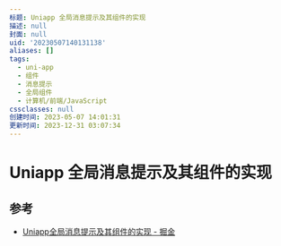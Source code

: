 ```yaml
---
标题: Uniapp 全局消息提示及其组件的实现
描述: null
封面: null
uid: '20230507140131138'
aliases: []
tags:
  - uni-app
  - 组件
  - 消息提示
  - 全局组件
  - 计算机/前端/JavaScript
cssclasses: null
创建时间: 2023-05-07 14:01:31
更新时间: 2023-12-31 03:07:34
---
```


# Uniapp 全局消息提示及其组件的实现

## 参考

- [Uniapp全局消息提示及其组件的实现 - 掘金](https://juejin.cn/post/7107442847422349326)
